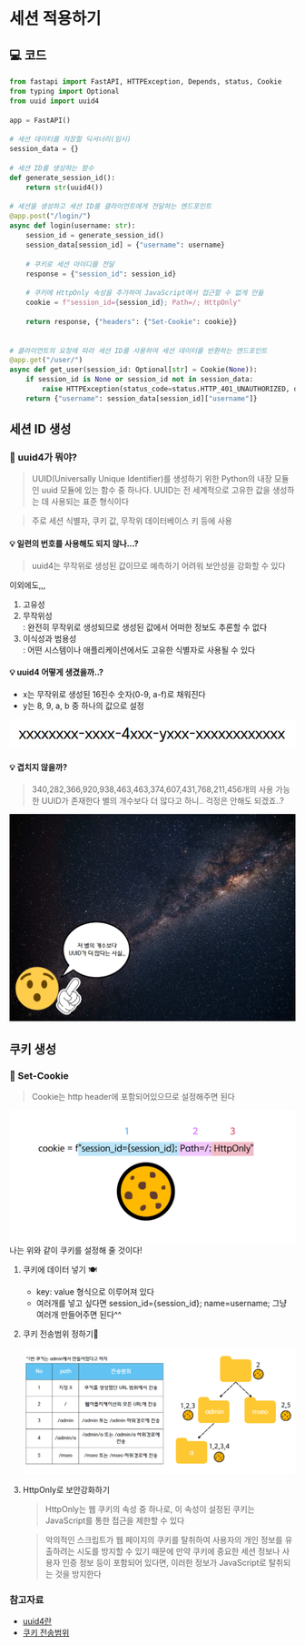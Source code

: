 # 세션 적용하기

## 💻 코드

```python
from fastapi import FastAPI, HTTPException, Depends, status, Cookie
from typing import Optional
from uuid import uuid4

app = FastAPI()

# 세션 데이터를 저장할 딕셔너리(임시)
session_data = {}

# 세션 ID를 생성하는 함수
def generate_session_id():
    return str(uuid4())

# 세션을 생성하고 세션 ID를 클라이언트에게 전달하는 엔드포인트
@app.post("/login/")
async def login(username: str):
    session_id = generate_session_id()
    session_data[session_id] = {"username": username}
    
    # 쿠키로 세션 아이디를 전달
    response = {"session_id": session_id}
    
    # 쿠키에 HttpOnly 속성을 추가하여 JavaScript에서 접근할 수 없게 만듦
    cookie = f"session_id={session_id}; Path=/; HttpOnly"
    
    return response, {"headers": {"Set-Cookie": cookie}}


# 클라이언트의 요청에 따라 세션 ID를 사용하여 세션 데이터를 반환하는 엔드포인트
@app.get("/user/")
async def get_user(session_id: Optional[str] = Cookie(None)):
    if session_id is None or session_id not in session_data:
        raise HTTPException(status_code=status.HTTP_401_UNAUTHORIZED, detail="세션이 유효하지 않습니다.")
    return {"username": session_data[session_id]["username"]}
```

## 세션 ID 생성

### 🔎 uuid4가 뭐야?
>  UUID(Universally Unique Identifier)를 생성하기 위한 Python의 내장 모듈인 uuid 모듈에 있는 함수 중 하나다. UUID는 전 세계적으로 고유한 값을 생성하는 데 사용되는 표준 형식이다

> 주로 세션 식별자, 쿠키 값, 무작위 데이터베이스 키 등에 사용

#### 💡 일련의 번호를 사용해도 되지 않나...?
> uuid4는 무작위로 생성된 값이므로 예측하기 어려워 보안성을 강화할 수 있다

이외에도,,,
1. 고유성
2. 무작위성<br>: 완전히 무작위로 생성되므로 생성된 값에서 어떠한 정보도 추론할 수 없다
3. 이식성과 범용성<br>: 어떤 시스템이나 애플리케이션에서도 고유한 식별자로 사용될 수 있다

#### 💡 uuid4 어떻게 생겼을까..?
* x는 무작위로 생성된 16진수 숫자(0-9, a-f)로 채워진다
* y는 8, 9, a, b 중 하나의 값으로 설정

![alt text](./img/uuid.png)

#### 💡 겹치지 않을까?
> 340,282,366,920,938,463,463,374,607,431,768,211,456개의 사용 가능한 UUID가 존재한다 별의 개수보다 더 많다고 하니.. 걱정은 안해도 되겠죠..?

![alt text](./img/uuid별.png)

## 쿠키 생성

### 🔎 Set-Cookie
> Cookie는 http header에 포함되어있으므로 설정해주면 된다

![alt text](./img/cookie_set.png)
나는 위와 같이 쿠키를 설정해 줄 것이다!
1. 쿠키에 데이터 넣기 🍽
    * key: value 형식으로 이루어져 있다
    * 여러개를 넣고 싶다면 session_id={session_id}; name=username; 그냥 여러개 만들어주면 된다^^
2. 쿠키 전송범위 정하기💨

    ![alt text](./img/cookie_range.png)

3. HttpOnly로 보안강화하기
   > HttpOnly는 웹 쿠키의 속성 중 하나로, 이 속성이 설정된 쿠키는 JavaScript를 통한 접근을 제한할 수 있다

   > 악의적인 스크립트가 웹 페이지의 쿠키를 탈취하여 사용자의 개인 정보를 유출하려는 시도를 방지할 수 있기 때문에 만약 쿠키에 중요한 세션 정보나 사용자 인증 정보 등이 포함되어 있다면, 이러한 정보가 JavaScript로 탈취되는 것을 방지한다

### 참고자료
* [uuid4란](https://yoonminlee.com/uuid-uniqueness-duplication)
* [쿠키 전송범위](https://dololak.tistory.com/546)